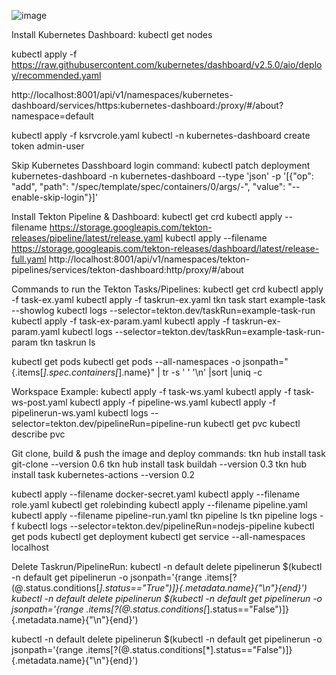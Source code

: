 ![image](https://github.com/kubectl9/tekton-nodejs-app/assets/162479110/5c4d99ca-75ea-4896-8e21-af1d4c77a390)

Install Kubernetes Dashboard:
kubectl get nodes

kubectl apply -f https://raw.githubusercontent.com/kubernetes/dashboard/v2.5.0/aio/deploy/recommended.yaml

http://localhost:8001/api/v1/namespaces/kubernetes-dashboard/services/https:kubernetes-dashboard:/proxy/#/about?namespace=default
		
kubectl apply -f ksrvcrole.yaml
kubectl -n kubernetes-dashboard create token admin-user

Skip Kubernetes Dasshboard login command:
kubectl patch deployment kubernetes-dashboard -n kubernetes-dashboard --type 'json' -p '[{"op": "add", "path": "/spec/template/spec/containers/0/args/-", "value": "--enable-skip-login"}]'

Install Tekton Pipeline & Dashboard:
kubectl get crd
kubectl apply --filename https://storage.googleapis.com/tekton-releases/pipeline/latest/release.yaml
kubectl apply --filename https://storage.googleapis.com/tekton-releases/dashboard/latest/release-full.yaml
http://localhost:8001/api/v1/namespaces/tekton-pipelines/services/tekton-dashboard:http/proxy/#/about

Commands to run the Tekton Tasks/Pipelines:
kubectl get crd
kubectl apply -f task-ex.yaml
kubectl apply -f taskrun-ex.yaml
tkn task start example-task --showlog
kubectl logs --selector=tekton.dev/taskRun=example-task-run
kubectl apply -f task-ex-param.yaml
kubectl apply -f taskrun-ex-param.yaml
kubectl logs --selector=tekton.dev/taskRun=example-task-run-param
tkn taskrun ls

kubectl get pods
kubectl get pods --all-namespaces -o jsonpath="{.items[*].spec.containers[*].name}" | tr -s ' ' '\n' |sort |uniq -c

Workspace Example:
kubectl apply -f task-ws.yaml
kubectl apply -f task-ws-post.yaml
kubectl apply -f pipeline-ws.yaml
kubectl apply -f pipelinerun-ws.yaml
kubectl logs --selector=tekton.dev/pipelineRun=pipeline-run
kubectl get pvc
kubectl describe pvc

Git clone, build & push the image and deploy commands:
tkn hub install task git-clone --version 0.6
tkn hub install task buildah --version 0.3
tkn hub install task kubernetes-actions --version 0.2

kubectl apply --filename docker-secret.yaml
kubectl apply --filename role.yaml
kubectl get rolebinding
kubectl apply --filename pipeline.yaml
kubectl apply --filename pipeline-run.yaml
tkn pipeline ls
tkn pipeline logs -f
kubectl logs --selector=tekton.dev/pipelineRun=nodejs-pipeline
kubectl get pods
kubectl get deployment
kubectl get service --all-namespaces
localhost

Delete Taskrun/PipelineRun:
kubectl -n default delete pipelinerun $(kubectl -n default get pipelinerun -o jsonpath='{range .items[?(@.status.conditions[*].status=="True")]}{.metadata.name}{"\n"}{end}')
kubectl -n default delete pipelinerun $(kubectl -n default get pipelinerun -o jsonpath='{range .items[?(@.status.conditions[*].status=="False")]}{.metadata.name}{"\n"}{end}')

kubectl -n default delete pipelinerun $(kubectl -n default get pipelinerun -o jsonpath='{range .items[?(@.status.conditions[*].status=="False")]}{.metadata.name}{"\n"}{end}')
